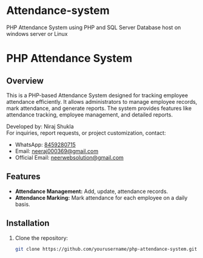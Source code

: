 # Attendance-system
PHP Attendance System using PHP and SQL Server Database host on windows server or Linux

# PHP Attendance System

## Overview
This is a PHP-based Attendance System designed for tracking employee attendance efficiently. It allows administrators to manage employee records, mark attendance, and generate reports. The system provides features like attendance tracking, employee management, and detailed reports. 

Developed by: Niraj Shukla  
For inquiries, report requests, or project customization, contact:  
- WhatsApp: [8459280715](tel:8459280715)  
- Email: neeraj000369@gmail.com  
- Official Email: neerwebsolution@gmail.com  

## Features
- **Attendance Management:** Add, update, attendance records.
- **Attendance Marking:** Mark attendance for each employee on a daily basis.


## Installation

1. Clone the repository:
   ```bash
   git clone https://github.com/yourusername/php-attendance-system.git

